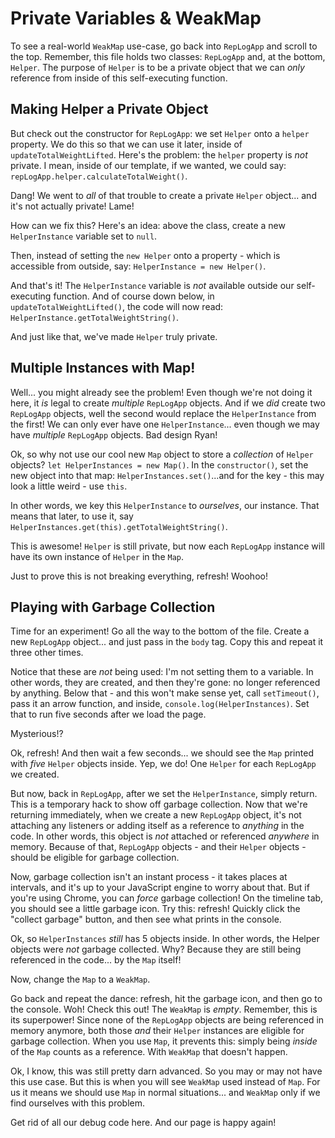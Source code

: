 # Private Variables & WeakMap

To see a real-world `WeakMap` use-case, go back into `RepLogApp` and scroll to the
top. Remember, this file holds two classes: `RepLogApp` and, at the bottom, `Helper`.
The purpose of `Helper` is to be a private object that we can *only* reference from
inside of this self-executing function.

## Making Helper a Private Object

But check out the constructor for `RepLogApp`: we set `Helper` onto a `helper` property.
We do this so that we can use it later, inside of `updateTotalWeightLifted`. Here's
the problem: the `helper` property is *not* private. I mean, inside of our template,
if we wanted, we could say: `repLogApp.helper.calculateTotalWeight()`.

Dang! We went to *all* of that trouble to create a private `Helper` object... and
it's not actually private! Lame!

How can we fix this? Here's an idea: above the class, create a new `HelperInstance`
variable set to `null`.

Then, instead of setting the `new Helper` onto a property - which is accessible from
outside, say: `HelperInstance = new Helper()`.

And that's it! The `HelperInstance` variable is *not* available outside our self-executing
function. And of course down below, in `updateTotalWeightLifted()`, the code will
now read: `HelperInstance.getTotalWeightString()`.

And just like that, we've made `Helper` truly private.

## Multiple Instances with Map!

Well... you might already see the problem! Even though we're not doing it here,
it *is* legal to create *multiple* `RepLogApp` objects. And if we *did* create two
`RepLogApp` objects, well the second would replace the `HelperInstance` from the
first! We can only ever have one `HelperInstance`... even though we may have
*multiple* `RepLogApp` objects. Bad design Ryan!

Ok, so why not use our cool new `Map` object to store a *collection* of `Helper`
objects? `let HelperInstances = new Map()`. In the `constructor()`, set the new
object into that map: `HelperInstances.set()`...and for the key - this may look
a little weird - use `this`.

In other words, we key this `HelperInstance` to *ourselves*, our instance. That
means that later, to use it, say `HelperInstances.get(this).getTotalWeightString()`.

This is awesome! `Helper` is still private, but now each `RepLogApp` instance will
have its own instance of `Helper` in the `Map`.

Just to prove this is not breaking everything, refresh! Woohoo!

## Playing with Garbage Collection

Time for an experiment! Go all the way to the bottom of the file. Create a new `RepLogApp`
object... and just pass in the `body` tag. Copy this and repeat it three other times.

Notice that these are *not* being used: I'm not setting them to a variable. In other
words, they are created, and then they're gone: no longer referenced by anything.
Below that - and this won't make sense yet, call `setTimeout()`, pass it an arrow
function, and inside, `console.log(HelperInstances)`. Set that to run five seconds
after we load the page.

Mysterious!?

Ok, refresh! And then wait a few seconds... we should see the `Map` printed with
*five* `Helper` objects inside. Yep, we do! One `Helper` for each `RepLogApp` we
created.

But now, back in `RepLogApp`, after we set the `HelperInstance`, simply return.
This is a temporary hack to show off garbage collection. Now that we're returning
immediately, when we create a new `RepLogApp` object, it's not attaching any listeners
or adding itself as a reference to *anything* in the code. In other words, this object
is *not* attached or referenced *anywhere* in memory. Because of that, `RepLogApp`
objects - and their `Helper` objects - should be eligible for garbage collection.

Now, garbage collection isn't an instant process - it takes places at intervals,
and it's up to your JavaScript engine to worry about that. But if you're using Chrome,
you can *force* garbage collection! On the timeline tab, you should see a little
garbage icon. Try this: refresh! Quickly click the "collect garbage" button, and
then see what prints in the console.

Ok, so `HelperInstances` *still* has 5 objects inside. In other words, the Helper
objects were *not* garbage collected. Why? Because they are still being referenced
in the code... by the `Map` itself!

Now, change the `Map` to a `WeakMap`.

Go back and repeat the dance: refresh, hit the garbage icon, and then go to the
console. Woh! Check this out! The `WeakMap` is *empty*. Remember, this is its
superpower! Since none of the `RepLogApp` objects are being referenced in memory
anymore, both those *and* their `Helper` instances are eligible for garbage collection.
When you use `Map`, it prevents this: simply being *inside* of the `Map` counts as
a reference. With `WeakMap` that doesn't happen.

Ok, I know, this was still pretty darn advanced. So you may or may not have this use
case. But this is when you will see `WeakMap` used instead of `Map`. For us it means
we should use `Map` in normal situations... and `WeakMap` only if we find ourselves
with this problem.

Get rid of all our debug code here. And our page is happy again!
